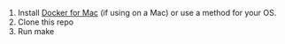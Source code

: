 1. Install [Docker for Mac](https://docs.docker.com/docker-for-mac/) (if using on a Mac) or use a method for your OS.
2. Clone this repo
3. Run make
